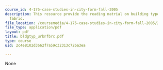 ```yaml
---
course_id: 4-175-case-studies-in-city-form-fall-2005
description: This resource provide the reading matrial on building types and urban
  fabric.
file_location: /coursemedia/4-175-case-studies-in-city-form-fall-2005/2c4e8102d3662f7a59c32313c726a3ea_bldgtyp_urbnfbrc.pdf
file_type: application/pdf
layout: pdf
title: bldgtyp_urbnfbrc.pdf
type: course
uid: 2c4e8102d3662f7a59c32313c726a3ea

---
```

None